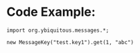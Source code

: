 Code Example:
=============

    import org.ybiquitous.messages.*;
    
    new MessageKey("test.key1").get(1, "abc")

